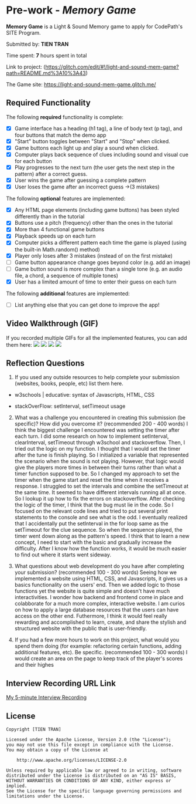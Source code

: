 # Pre-work - *Memory Game*

**Memory Game** is a Light & Sound Memory game to apply for CodePath's SITE Program. 

Submitted by: **TIEN TRAN**

Time spent: **7** hours spent in total

Link to project: (https://glitch.com/edit/#!/light-and-sound-mem-game?path=README.md%3A10%3A43)

The Game site: https://light-and-sound-mem-game.glitch.me/


## Required Functionality

The following **required** functionality is complete:

* [x] Game interface has a heading (h1 tag), a line of body text (p tag), and four buttons that match the demo app
* [x] "Start" button toggles between "Start" and "Stop" when clicked. 
* [x] Game buttons each light up and play a sound when clicked. 
* [x] Computer plays back sequence of clues including sound and visual cue for each button
* [x] Play progresses to the next turn (the user gets the next step in the pattern) after a correct guess. 
* [x] User wins the game after guessing a complete pattern
* [x] User loses the game after an incorrect guess ->(3 mistakes)

The following **optional** features are implemented:

* [x] Any HTML page elements (including game buttons) has been styled differently than in the tutorial
* [x] Buttons use a pitch (frequency) other than the ones in the tutorial
* [x] More than 4 functional game buttons
* [x] Playback speeds up on each turn
* [x] Computer picks a different pattern each time the game is played (using the built-in Math.random() method)
* [x] Player only loses after 3 mistakes (instead of on the first mistake)
* [ ] Game button appearance change goes beyond color (e.g. add an image)
* [ ] Game button sound is more complex than a single tone (e.g. an audio file, a chord, a sequence of multiple tones)
* [x] User has a limited amount of time to enter their guess on each turn

The following **additional** features are implemented:

- [ ] List anything else that you can get done to improve the app!

## Video Walkthrough (GIF)

If you recorded multiple GIFs for all the implemented features, you can add them here:
![](gif1-link-here)
![](gif2-link-here)
![](gif3-link-here)
![](gif4-link-here)

## Reflection Questions
1. If you used any outside resources to help complete your submission (websites, books, people, etc) list them here. 

  - w3schools | educative: syntax of Javascripts, HTML, CSS
    
  - stackOverFlow: setInterval, setTimeout usage


2. What was a challenge you encountered in creating this submission (be specific)? How did you overcome it? (recommended 200 - 400 words) 
I think the biggest challenge I encountered was setting the timer after each turn. I did some research on how to implement setInterval, clearInterval, setTimeout through w3school and stackoverflow. 
Then, I tried out the logic on my function. I thought that I would set the timer after the tune is finish playing. So I initialized a variable that represented the scenario when the sound is not playing.
However, that logic would give the players more times in between their turns rather than what a timer function supposed to be. So I changed my approach to set the timer when the game start and reset the time
when it receives a response. I struggled to set the intervals and combine the setTimeout at the same time. It seemed to have different intervals running all at once. So I lookup it up how to fix the errors on stackoverflow.
After checking the logic of the timer, I think that the bug must lie in the code. So I focused on the relevant code lines and tried to put several print statements to the console and see what is the odd. 
I eventually realized that I accidentally put the setInterval in the for loop same as the setTimeout for the clue sequence. So when the sequence played, the timer went down along as the pattern's speed. 
I think that to learn a new concept, I need to start with the basic and gradually increase the difficulty. After I know how the function works, it would be much easier to find out where it starts went sideway.

3. What questions about web development do you have after completing your submission? (recommended 100 - 300 words) 
Seeing how we implemented a website using HTML, CSS, and Javascripts, it gives us a basics functionality on the users' end. Then we added logic to those functions yet the website is quite simple and doesn't have much 
interactivities. I wonder how backend and frontend come in place and colabborate for a much more complex, interactive website. I am curios on how to apply a large database resources that the users can have access on the other end.
Futhermore, I think it would feel really rewarding and accomplished to learn, create, and share the stylish and structured website with the public that is user-friendly. 

4. If you had a few more hours to work on this project, what would you spend them doing (for example: refactoring certain functions, adding additional features, etc). Be specific. (recommended 100 - 300 words) 
I would create an area on the page to keep track of the player's scores and their highes



## Interview Recording URL Link

[My 5-minute Interview Recording](your-link-here)


## License

    Copyright [TIEN TRAN]

    Licensed under the Apache License, Version 2.0 (the "License");
    you may not use this file except in compliance with the License.
    You may obtain a copy of the License at

        http://www.apache.org/licenses/LICENSE-2.0

    Unless required by applicable law or agreed to in writing, software
    distributed under the License is distributed on an "AS IS" BASIS,
    WITHOUT WARRANTIES OR CONDITIONS OF ANY KIND, either express or implied.
    See the License for the specific language governing permissions and
    limitations under the License.